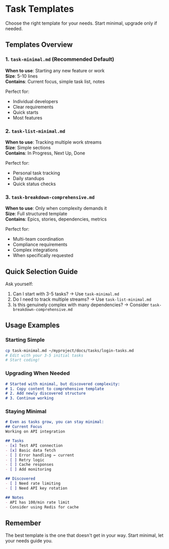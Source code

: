 # Task Templates

Choose the right template for your needs. Start minimal, upgrade only if needed.

## Templates Overview

### 1. `task-minimal.md` (Recommended Default)
**When to use**: Starting any new feature or work  
**Size**: 5-10 lines  
**Contains**: Current focus, simple task list, notes

Perfect for:
- Individual developers
- Clear requirements  
- Quick starts
- Most features

### 2. `task-list-minimal.md` 
**When to use**: Tracking multiple work streams  
**Size**: Simple sections  
**Contains**: In Progress, Next Up, Done

Perfect for:
- Personal task tracking
- Daily standups
- Quick status checks

### 3. `task-breakdown-comprehensive.md`
**When to use**: Only when complexity demands it  
**Size**: Full structured template  
**Contains**: Epics, stories, dependencies, metrics

Perfect for:
- Multi-team coordination
- Compliance requirements
- Complex integrations
- When specifically requested

## Quick Selection Guide

Ask yourself:
1. Can I start with 3-5 tasks? → Use `task-minimal.md`
2. Do I need to track multiple streams? → Use `task-list-minimal.md`  
3. Is this genuinely complex with many dependencies? → Consider `task-breakdown-comprehensive.md`

## Usage Examples

### Starting Simple
```bash
cp task-minimal.md ~/myproject/docs/tasks/login-tasks.md
# Edit with your 3-5 initial tasks
# Start coding!
```

### Upgrading When Needed
```markdown
# Started with minimal, but discovered complexity:
# 1. Copy content to comprehensive template
# 2. Add newly discovered structure
# 3. Continue working
```

### Staying Minimal
```markdown
# Even as tasks grow, you can stay minimal:
## Current Focus
Working on API integration

## Tasks
- [x] Test API connection
- [x] Basic data fetch
- [ ] Error handling ← current
- [ ] Retry logic
- [ ] Cache responses
- [ ] Add monitoring

## Discovered
- [ ] Need rate limiting
- [ ] Need API key rotation

## Notes
- API has 100/min rate limit
- Consider using Redis for cache
```

## Remember

The best template is the one that doesn't get in your way. Start minimal, let your needs guide you.